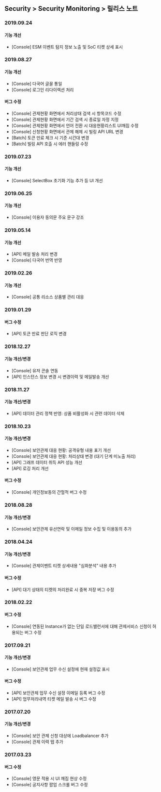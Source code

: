 ## Security > Security Monitoring > 릴리스 노트

### 2019.09.24

#### 기능 개선
* [Console] ESM 이벤트 탐지 정보 노출 및 SoC 티켓 상세 표시


### 2019.08.27

#### 기능 개선
* [Console] 다국어 글꼴 통일
* [Console] 로그인 리다이렉션 처리

#### 버그 수정
* [Console] 관제현황 화면에서 처리상태 검색 시 항목코드 수정
* [Console] 관제현황 화면에서 기간 검색 시 종료일 자정 지정
* [Console] 관제현황 화면에서 언어 전환 시 대응현황리스트 UI깨짐 수정
* [Console] 신청현황 화면에서 관제 해제 시 빌링 API URL 변경
* [Batch] 토큰 만료 체크 시 기준 시간대 변경
* [Batch] 빌링 API 호출 시 에러 핸들링 수정


### 2019.07.23

#### 기능 개선
* [Console] SelectBox 초기화 기능 추가 등 UI 개선


### 2019.06.25

#### 기능 개선
* [Console] 이용자 동의문 주요 문구 강조


### 2019.05.14

#### 기능 개선
* [API] 메일 발송 처리 변경
* [Console] 다국어 번역 반영


### 2019.02.26

#### 기능 개선
* [Console] 공통 리소스 상품별 관리 대응


### 2019.01.29

#### 버그 수정
* [API] 토큰 만료 판단 로직 변경


### 2018.12.27

#### 기능 개선/변경
* [Console] 유저 콘솔 연동
* [API] 인스턴스 정보 변경 시 변경이력 및 메일발송 개선


### 2018.11.27

#### 기능 개선/변경
* [API] 데이터 관리 정책 반영: 상품 비활성화 시 관련 데이터 삭제


### 2018.10.23

#### 기능 개선/변경
* [Console] 보안관제 대응 현황: 공격유형 내용 표기 개선
* [Console] 보안관제 대응 현황: 처리상태 변경 (대기 단계 미노출 처리)
* [API] 그래프 데이터 취득 API 성능 개선
* [API] 로깅 처리 개선

#### 버그 수정
* [Console] 개인정보동의 간헐적 버그 수정


### 2018.08.28

#### 기능 개선/변경
* [Console] 보안관제 유선연락 및 이메일 정보 수집 및 이용동의 추가


### 2018.04.24

#### 기능 개선/변경
* [Console] 관제이벤트 티켓 상세내용 "심화분석" 내용 추가

#### 버그 수정
* [API] 대기 상태의 티켓의 처리완료 시 중복 저장 버그 수정


### 2018.02.22

#### 버그 수정

* [Console] 연동된 Instance가 없는 단일 로드밸런서에 대해 관제서비스 신청이 허용되는 버그 수정


### 2017.09.21

#### 기능 개선/변경

* [Console] 보안관제 업무 수신 설정에 현재 설정값 표시

#### 버그 수정
* [API] 보안관제 업무 수신 설정 이메일 등록 버그 수정
* [API] 업무처리내역 티켓 메일 발송 시 버그 수정


### 2017.07.20

#### 기능 개선/변경

* [Console] 보안 관제 신청 대상에 Loadbalancer 추가
* [Console] 관제 이력 탭 추가


### 2017.03.23

#### 버그 수정

* [Console] 영문 적용 시 UI 깨짐 현상 수정
* [Console] 공지사항 팝업 스크롤 버그 수정

